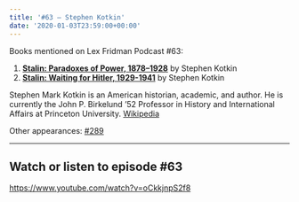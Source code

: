 ```yaml
---
title: '#63 – Stephen Kotkin'
date: '2020-01-03T23:59:00+00:00'
---
```


Books mentioned on Lex Fridman Podcast #63:

1. <b><a href="https://amzn.to/3Ej24wc" target="_blank" rel="sponsored noopener noreferrer">Stalin: Paradoxes of Power, 1878–1928</a></b> by Stephen Kotkin
2. <b><a href="https://amzn.to/3gftNpJ" target="_blank" rel="sponsored noopener noreferrer">Stalin: Waiting for Hitler, 1929-1941</a></b> by Stephen Kotkin

<!--more-->

Stephen Mark Kotkin is an American historian, academic, and author. He is currently the John P. Birkelund ’52 Professor in History and International Affairs at Princeton University. <a href="https://en.wikipedia.org/wiki/Stephen_Kotkin" target="_blank">Wikipedia</a>

Other appearances: [\#289](/289-stephen-kotkin/)

- - - - - -

## Watch or listen to episode #63

<https://www.youtube.com/watch?v=oCkkjnpS2f8>